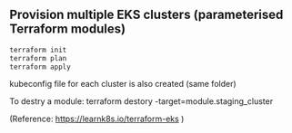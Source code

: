 ## Provision multiple EKS clusters (parameterised Terraform modules)

```bash
terraform init
terraform plan
terraform apply
```

kubeconfig file for each cluster is also created (same folder)

To destry a module:
terraform destory -target=module.staging_cluster

(Reference: https://learnk8s.io/terraform-eks )
